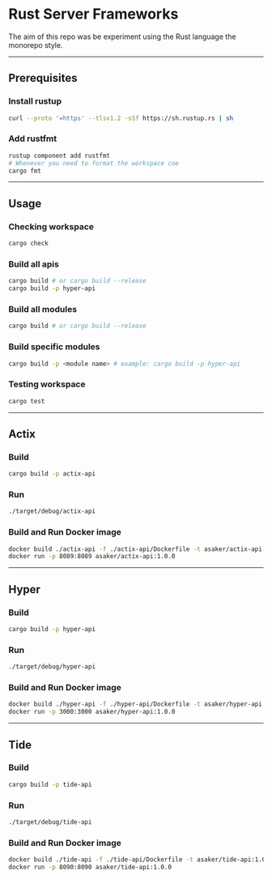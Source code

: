 # Rust Server Frameworks

The aim of this repo was be experiment using the Rust language the monorepo style.

---

## Prerequisites

### Install rustup

```bash
curl --proto '=https' --tlsv1.2 -sSf https://sh.rustup.rs | sh

```

### Add rustfmt

```bash
rustup component add rustfmt
# Whenever you need to format the workspace coe
cargo fmt
```

---

## Usage

### Checking workspace

```bash
cargo check
```

### Build all apis

```bash
cargo build # or cargo build --release
cargo build -p hyper-api
```

### Build all modules

```bash
cargo build # or cargo build --release
```

### Build specific modules

```bash
cargo build -p <module name> # example: cargo build -p hyper-api
```

### Testing workspace

```bash
cargo test
```

---

## Actix

### Build

```bash
cargo build -p actix-api
```

### Run

```bash
./target/debug/actix-api
```

### Build and Run Docker image

```bash
docker build ./actix-api -f ./actix-api/Dockerfile -t asaker/actix-api:1.0.0
docker run -p 8089:8089 asaker/actix-api:1.0.0
```

---

## Hyper

### Build

```bash
cargo build -p hyper-api
```

### Run

```bash
./target/debug/hyper-api
```

### Build and Run Docker image

```bash
docker build ./hyper-api -f ./hyper-api/Dockerfile -t asaker/hyper-api:1.0.0
docker run -p 3000:3000 asaker/hyper-api:1.0.0
```

---

## Tide

### Build

```bash
cargo build -p tide-api
```

### Run

```bash
./target/debug/tide-api
```

### Build and Run Docker image

```bash
docker build ./tide-api -f ./tide-api/Dockerfile -t asaker/tide-api:1.0.0
docker run -p 8090:8090 asaker/tide-api:1.0.0
```
